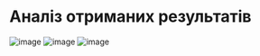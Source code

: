# Аналіз отриманих результатів
![image](https://github.com/zerorchik/CV_6_labs/assets/103893849/adc8a6a4-756d-46bf-842c-de627a5fb3f4)
![image](https://github.com/zerorchik/CV_6_labs/assets/103893849/12a9e957-a437-4dd8-a6f7-a1705a0d9e86)
![image](https://github.com/zerorchik/CV_6_labs/assets/103893849/0d8e3148-16a3-4a0e-8543-326bcdca4194)
